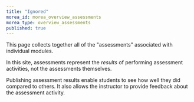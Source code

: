 ```yaml
---
title: "Ignored"
morea_id: morea_overview_assessments
morea_type: overview_assessments
published: true
---
```


This page collects together all of the "assessments" associated with individual modules.   

In this site, assessments represent the *results* of performing assessment activities, not the assessments themselves. 

Publishing assessment results enable students to see how well they did compared to others.  It also allows the instructor to provide feedback about the assessment activity. 
